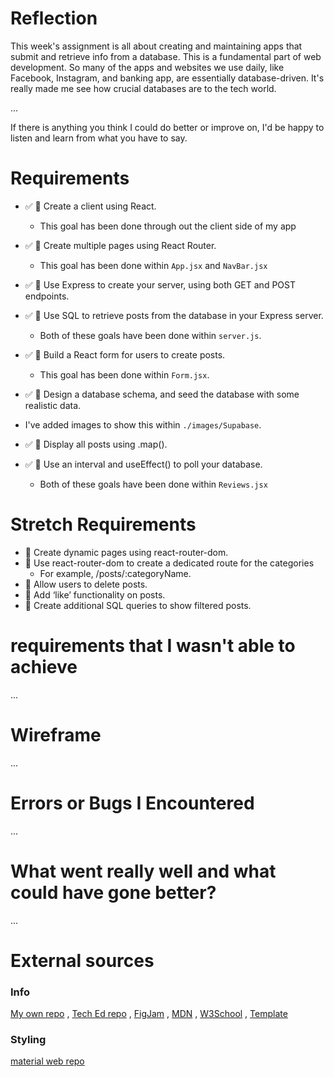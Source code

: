 # Reflection

This week's assignment is all about creating and maintaining apps that submit and retrieve info from a database. This is a fundamental part of web development. So many of the apps and websites we use daily, like Facebook, Instagram, and banking app, are essentially database-driven. It's really made me see how crucial databases are to the tech world.

...

If there is anything you think I could do better or improve on, I'd be happy to listen and learn from what you have to say.

# Requirements

- ✅ 🎯 Create a client using React.

  - This goal has been done through out the client side of my app

- ✅ 🎯 Create multiple pages using React Router.

  - This goal has been done within `App.jsx` and `NavBar.jsx`

- ✅ 🎯 Use Express to create your server, using both GET and POST endpoints.
- ✅ 🎯 Use SQL to retrieve posts from the database in your Express server.

  - Both of these goals have been done within `server.js`.

- ✅ 🎯 Build a React form for users to create posts.

  - This goal has been done within `Form.jsx`.

- ✅ 🎯 Design a database schema, and seed the database with some realistic data.

- I've added images to show this within `./images/Supabase`.

- ✅ 🎯 Display all posts using .map().
- ✅ 🎯 Use an interval and useEffect() to poll your database.

  - Both of these goals have been done within `Reviews.jsx`

# Stretch Requirements

- 🏹 Create dynamic pages using react-router-dom.
- 🏹 Use react-router-dom to create a dedicated route for the categories
  - For example, /posts/:categoryName.
- 🏹 Allow users to delete posts.
- 🏹 Add ‘like’ functionality on posts.
- 🏹 Create additional SQL queries to show filtered posts.

# requirements that I wasn't able to achieve

...

# Wireframe

...

# Errors or Bugs I Encountered

...

# What went really well and what could have gone better?

...

# External sources

### Info

[My own repo](https://github.com/IndieMasco/TechEdSoftwareDeveloper021) , [Tech Ed repo](https://github.com/Tech-Educators/software-dev-021) , [FigJam](https://www.figma.com/board/JjN2Zgtoynrau06MjWJs6q/SD021?node-id=0-1&p=f&t=V1WCGcrmVKnoxJDr-0) , [MDN](https://developer.mozilla.org/en-US/) , [W3School](https://www.w3schools.com/) , [Template](https://github.com/Tech-Educators/software-dev-021/blob/main/demos/week6/week6-assignment/src/App.jsx)

### Styling

[material web repo](https://github.com/material-components/material-web)
